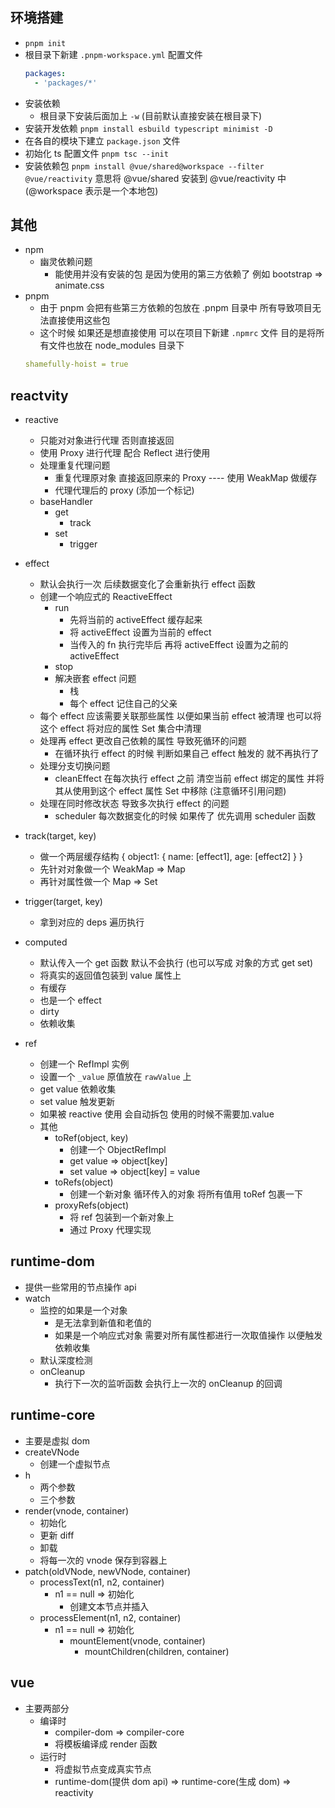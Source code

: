 ## 环境搭建

- `pnpm init`
- 根目录下新建 `.pnpm-workspace.yml` 配置文件
  ```yml
  packages:
    - 'packages/*'
  ```
- 安装依赖
  - 根目录下安装后面加上 `-w` (目前默认直接安装在根目录下)
- 安装开发依赖 `pnpm install esbuild typescript minimist -D`
- 在各自的模块下建立 `package.json` 文件
- 初始化 ts 配置文件 `pnpm tsc --init`
- 安装依赖包 `pnpm install @vue/shared@workspace --filter @vue/reactivity` 意思将 @vue/shared 安装到 @vue/reactivity 中 (@workspace 表示是一个本地包)

## 其他

- npm
  - 幽灵依赖问题
    - 能使用并没有安装的包 是因为使用的第三方依赖了 例如 bootstrap => animate.css
- pnpm
  - 由于 pnpm 会把有些第三方依赖的包放在 .pnpm 目录中 所有导致项目无法直接使用这些包
  - 这个时候 如果还是想直接使用 可以在项目下新建 `.npmrc` 文件 目的是将所有文件也放在 node_modules 目录下
  ```yml
  shamefully-hoist = true
  ```

## reactvity

- reactive

  - 只能对对象进行代理 否则直接返回
  - 使用 Proxy 进行代理 配合 Reflect 进行使用
  - 处理重复代理问题
    - 重复代理原对象 直接返回原来的 Proxy ---- 使用 WeakMap 做缓存
    - 代理代理后的 proxy (添加一个标记)
  - baseHandler
    - get
      - track
    - set
      - trigger

- effect

  - 默认会执行一次 后续数据变化了会重新执行 effect 函数
  - 创建一个响应式的 ReactiveEffect
    - run
      - 先将当前的 activeEffect 缓存起来
      - 将 activeEffect 设置为当前的 effect
      - 当传入的 fn 执行完毕后 再将 activeEffect 设置为之前的 activeEffect
    - stop
    - 解决嵌套 effect 问题
      - 栈
      - 每个 effect 记住自己的父亲
  - 每个 effect 应该需要关联那些属性 以便如果当前 effect 被清理 也可以将这个 effect 将对应的属性 Set 集合中清理
  - 处理再 effect 更改自己依赖的属性 导致死循环的问题
    - 在循环执行 effect 的时候 判断如果自己 effect 触发的 就不再执行了
  - 处理分支切换问题
    - cleanEffect 在每次执行 effect 之前 清空当前 effect 绑定的属性 并将其从使用到这个 effect 属性 Set 中移除 (注意循环引用问题)
  - 处理在同时修改状态 导致多次执行 effect 的问题
    - scheduler 每次数据变化的时候 如果传了 优先调用 scheduler 函数

- track(target, key)
  - 做一个两层缓存结构 { object1: { name: [effect1], age: [effect2] } }
  - 先针对对象做一个 WeakMap => Map
  - 再针对属性做一个 Map => Set
- trigger(target, key)

  - 拿到对应的 deps 遍历执行

- computed

  - 默认传入一个 get 函数 默认不会执行 (也可以写成 对象的方式 get set)
  - 将真实的返回值包装到 value 属性上
  - 有缓存
  - 也是一个 effect
  - dirty
  - 依赖收集

- ref
  - 创建一个 RefImpl 实例
  - 设置一个 `_value` 原值放在 `rawValue` 上
  - get value 依赖收集
  - set value 触发更新
  - 如果被 reactive 使用 会自动拆包 使用的时候不需要加.value
  - 其他
    - toRef(object, key)
      - 创建一个 ObjectRefImpl
      - get value => object[key]
      - set value => object[key] = value
    - toRefs(object)
      - 创建一个新对象 循环传入的对象 将所有值用 toRef 包裹一下
    - proxyRefs(object)
      - 将 ref 包装到一个新对象上
      - 通过 Proxy 代理实现

## runtime-dom

- 提供一些常用的节点操作 api
- watch
  - 监控的如果是一个对象
    - 是无法拿到新值和老值的
    - 如果是一个响应式对象 需要对所有属性都进行一次取值操作 以便触发依赖收集
  - 默认深度检测
  - onCleanup
    - 执行下一次的监听函数 会执行上一次的 onCleanup 的回调

## runtime-core

- 主要是虚拟 dom
- createVNode
  - 创建一个虚拟节点
- h
  - 两个参数
  - 三个参数
- render(vnode, container)
  - 初始化
  - 更新 diff
  - 卸载
  - 将每一次的 vnode 保存到容器上
- patch(oldVNode, newVNode, container)
  - processText(n1, n2, container)
    - n1 == null => 初始化
      - 创建文本节点并插入
  - processElement(n1, n2, container)
    - n1 == null => 初始化
      - mountElement(vnode, container)
        - mountChildren(children, container)

## vue

- 主要两部分
  - 编译时
    - compiler-dom => compiler-core
    - 将模板编译成 render 函数
  - 运行时
    - 将虚拟节点变成真实节点
    - runtime-dom(提供 dom api) => runtime-core(生成 dom) => reactivity
